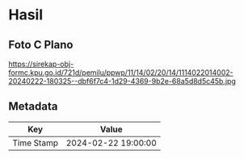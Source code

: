 # Hasil

## Foto C Plano

https://sirekap-obj-formc.kpu.go.id/721d/pemilu/ppwp/11/14/02/20/14/1114022014002-20240222-180325--dbf6f7c4-1d29-4369-9b2e-68a5d8d5c45b.jpg


## Metadata

| Key        | Value               |
| ---------- | ------------------- |
| Time Stamp | 2024-02-22 19:00:00 |



